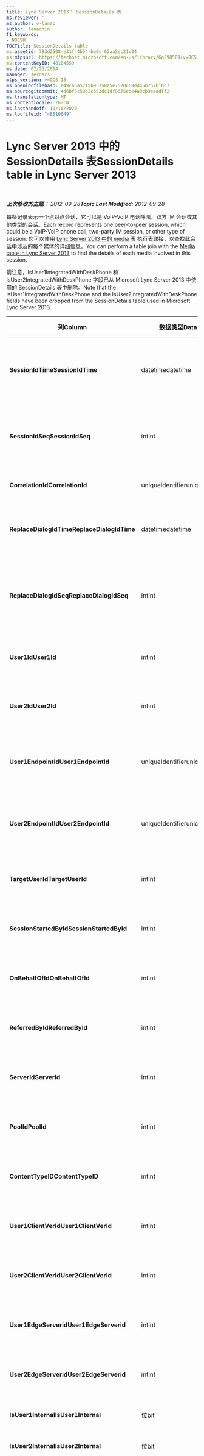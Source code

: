 ```yaml
---
title: Lync Server 2013： SessionDetails 表
ms.reviewer: ''
ms.author: v-lanac
author: lanachin
f1.keywords:
- NOCSH
TOCTitle: SessionDetails table
ms:assetid: 783d2508-e31f-4b54-be0c-63aa5ec21c04
ms:mtpsurl: https://technet.microsoft.com/en-us/library/Gg398589(v=OCS.15)
ms:contentKeyID: 48184559
ms.date: 07/23/2014
manager: serdars
mtps_version: v=OCS.15
ms.openlocfilehash: e49cb6a5715b95758a5e7520c69dd45b757b10c7
ms.sourcegitcommit: 4d6bf5c58b2c553dc1df8375ede4a9cb9eaadff2
ms.translationtype: MT
ms.contentlocale: zh-CN
ms.lasthandoff: 10/16/2020
ms.locfileid: "48510049"
---
```

# <a name="sessiondetails-table-in-lync-server-2013"></a><span data-ttu-id="1a258-102">Lync Server 2013 中的 SessionDetails 表</span><span class="sxs-lookup"><span data-stu-id="1a258-102">SessionDetails table in Lync Server 2013</span></span>

<div data-xmlns="http://www.w3.org/1999/xhtml">

<div class="topic" data-xmlns="http://www.w3.org/1999/xhtml" data-msxsl="urn:schemas-microsoft-com:xslt" data-cs="https://msdn.microsoft.com/">

<div data-asp="https://msdn2.microsoft.com/asp">



</div>

<div id="mainSection">

<div id="mainBody">

<span> </span>

<span data-ttu-id="1a258-103">_**上次修改的主题：** 2012-09-28_</span><span class="sxs-lookup"><span data-stu-id="1a258-103">_**Topic Last Modified:** 2012-09-28_</span></span>

<span data-ttu-id="1a258-104">每条记录表示一个点对点会话，它可以是 VoIP-VoIP 电话呼叫、双方 IM 会话或其他类型的会话。</span><span class="sxs-lookup"><span data-stu-id="1a258-104">Each record represents one peer-to-peer session, which could be a VoIP-VoIP phone call, two-party IM session, or other type of session.</span></span> <span data-ttu-id="1a258-105">您可以使用 [Lync Server 2013 中的 media 表](lync-server-2013-media-table.md) 执行表联接，以查找此会话中涉及的每个媒体的详细信息。</span><span class="sxs-lookup"><span data-stu-id="1a258-105">You can perform a table join with the [Media table in Lync Server 2013](lync-server-2013-media-table.md) to find the details of each media involved in this session.</span></span>

<span data-ttu-id="1a258-106">请注意，IsUser1IntegratedWithDeskPhone 和 IsUser2IntegratedWithDeskPhone 字段已从 Microsoft Lync Server 2013 中使用的 SessionDetails 表中删除。</span><span class="sxs-lookup"><span data-stu-id="1a258-106">Note that the IsUser1IntegratedWithDeskPhone and the IsUser2IntegratedWithDeskPhone fields have been dropped from the SessionDetails table used in Microsoft Lync Server 2013.</span></span>


<table>
<colgroup>
<col style="width: 25%" />
<col style="width: 25%" />
<col style="width: 25%" />
<col style="width: 25%" />
</colgroup>
<thead>
<tr class="header">
<th><span data-ttu-id="1a258-107">列</span><span class="sxs-lookup"><span data-stu-id="1a258-107">Column</span></span></th>
<th><span data-ttu-id="1a258-108">数据类型</span><span class="sxs-lookup"><span data-stu-id="1a258-108">Data Type</span></span></th>
<th><span data-ttu-id="1a258-109">键/索引</span><span class="sxs-lookup"><span data-stu-id="1a258-109">Key/Index</span></span></th>
<th><span data-ttu-id="1a258-110">详细信息</span><span class="sxs-lookup"><span data-stu-id="1a258-110">Details</span></span></th>
</tr>
</thead>
<tbody>
<tr class="odd">
<td><p><span data-ttu-id="1a258-111"><strong>SessionIdTime</strong></span><span class="sxs-lookup"><span data-stu-id="1a258-111"><strong>SessionIdTime</strong></span></span></p></td>
<td><p><span data-ttu-id="1a258-112">datetime</span><span class="sxs-lookup"><span data-stu-id="1a258-112">datetime</span></span></p></td>
<td><p><span data-ttu-id="1a258-113">主、外</span><span class="sxs-lookup"><span data-stu-id="1a258-113">Primary, Foreign</span></span></p></td>
<td><p><span data-ttu-id="1a258-114">会话请求的时间。</span><span class="sxs-lookup"><span data-stu-id="1a258-114">Time of session request.</span></span> <span data-ttu-id="1a258-115">与 <strong>SessionIdSeq</strong> 结合使用来唯一地标识会话。</span><span class="sxs-lookup"><span data-stu-id="1a258-115">Used in conjunction with <strong>SessionIdSeq</strong> to uniquely identify a session.</span></span> <span data-ttu-id="1a258-116">有关详细信息，请参阅 <a href="lync-server-2013-dialogs-table.md">Lync Server 2013 中的对话框表</a> 。</span><span class="sxs-lookup"><span data-stu-id="1a258-116">See the <a href="lync-server-2013-dialogs-table.md">Dialogs table in Lync Server 2013</a> for more information.</span></span></p></td>
</tr>
<tr class="even">
<td><p><span data-ttu-id="1a258-117"><strong>SessionIdSeq</strong></span><span class="sxs-lookup"><span data-stu-id="1a258-117"><strong>SessionIdSeq</strong></span></span></p></td>
<td><p><span data-ttu-id="1a258-118">int</span><span class="sxs-lookup"><span data-stu-id="1a258-118">int</span></span></p></td>
<td><p><span data-ttu-id="1a258-119">主、外</span><span class="sxs-lookup"><span data-stu-id="1a258-119">Primary, Foreign</span></span></p></td>
<td><p><span data-ttu-id="1a258-120">用于标识会话的 ID 号。</span><span class="sxs-lookup"><span data-stu-id="1a258-120">ID number to identify the session.</span></span> <span data-ttu-id="1a258-121">与 <strong>SessionIdTime</strong> 结合使用以唯一标识会话。 \* 有关详细信息，请参阅 <a href="lync-server-2013-dialogs-table.md">Lync Server 2013 中的对话框表</a> 。</span><span class="sxs-lookup"><span data-stu-id="1a258-121">Used in conjunction with <strong>SessionIdTime</strong> to uniquely identify a session.\* See the <a href="lync-server-2013-dialogs-table.md">Dialogs table in Lync Server 2013</a> for more information.</span></span></p></td>
</tr>
<tr class="odd">
<td><p><span data-ttu-id="1a258-122"><strong>CorrelationId</strong></span><span class="sxs-lookup"><span data-stu-id="1a258-122"><strong>CorrelationId</strong></span></span></p></td>
<td><p><span data-ttu-id="1a258-123">uniqueidentifier</span><span class="sxs-lookup"><span data-stu-id="1a258-123">uniqueidentifier</span></span></p></td>
<td></td>
<td><p><span data-ttu-id="1a258-124">用于关联多个会话的 GUID。</span><span class="sxs-lookup"><span data-stu-id="1a258-124">A GUID to correlate multiple sessions.</span></span></p></td>
</tr>
<tr class="even">
<td><p><span data-ttu-id="1a258-125"><strong>ReplaceDialogIdTime</strong></span><span class="sxs-lookup"><span data-stu-id="1a258-125"><strong>ReplaceDialogIdTime</strong></span></span></p></td>
<td><p><span data-ttu-id="1a258-126">datetime</span><span class="sxs-lookup"><span data-stu-id="1a258-126">datetime</span></span></p></td>
<td><p><span data-ttu-id="1a258-127">对外</span><span class="sxs-lookup"><span data-stu-id="1a258-127">Foreign</span></span></p></td>
<td><p><span data-ttu-id="1a258-128">用于标识由当前会话取代的对话的 ID 号。</span><span class="sxs-lookup"><span data-stu-id="1a258-128">ID number to identify the dialog which was replaced by current session.</span></span> <span data-ttu-id="1a258-129">有关详细信息，请参阅 <a href="lync-server-2013-dialogs-table.md">Lync Server 2013 中的对话框表</a> 。</span><span class="sxs-lookup"><span data-stu-id="1a258-129">See the <a href="lync-server-2013-dialogs-table.md">Dialogs table in Lync Server 2013</a> for more information.</span></span></p></td>
</tr>
<tr class="odd">
<td><p><span data-ttu-id="1a258-130"><strong>ReplaceDialogIdSeq</strong></span><span class="sxs-lookup"><span data-stu-id="1a258-130"><strong>ReplaceDialogIdSeq</strong></span></span></p></td>
<td><p><span data-ttu-id="1a258-131">int</span><span class="sxs-lookup"><span data-stu-id="1a258-131">int</span></span></p></td>
<td><p><span data-ttu-id="1a258-132">对外</span><span class="sxs-lookup"><span data-stu-id="1a258-132">Foreign</span></span></p></td>
<td><p><span data-ttu-id="1a258-133">用于标识会话的 ID 号。</span><span class="sxs-lookup"><span data-stu-id="1a258-133">ID number to identify the session.</span></span> <span data-ttu-id="1a258-134">与 <strong>ReplacesDialogIdTime</strong> 结合使用来唯一地标识由此会话取代的会话。</span><span class="sxs-lookup"><span data-stu-id="1a258-134">Used in conjunction with <strong>ReplacesDialogIdTime</strong> to uniquely identify a session that is replaced by this session.</span></span> <span data-ttu-id="1a258-135">有关详细信息，请参阅 <a href="lync-server-2013-dialogs-table.md">Lync Server 2013 中的对话框表</a> 。</span><span class="sxs-lookup"><span data-stu-id="1a258-135">See the <a href="lync-server-2013-dialogs-table.md">Dialogs table in Lync Server 2013</a> for more information.</span></span></p></td>
</tr>
<tr class="even">
<td><p><span data-ttu-id="1a258-136"><strong>User1Id</strong></span><span class="sxs-lookup"><span data-stu-id="1a258-136"><strong>User1Id</strong></span></span></p></td>
<td><p><span data-ttu-id="1a258-137">int</span><span class="sxs-lookup"><span data-stu-id="1a258-137">int</span></span></p></td>
<td><p><span data-ttu-id="1a258-138">对外</span><span class="sxs-lookup"><span data-stu-id="1a258-138">Foreign</span></span></p></td>
<td><p><span data-ttu-id="1a258-139">会话中的一个用户的 ID。</span><span class="sxs-lookup"><span data-stu-id="1a258-139">ID of one user in the session.</span></span> <span data-ttu-id="1a258-140">有关详细信息，请参阅 <a href="lync-server-2013-users-table.md">Lync Server 2013 中的 Users 表</a> 。</span><span class="sxs-lookup"><span data-stu-id="1a258-140">See the <a href="lync-server-2013-users-table.md">Users table in Lync Server 2013</a> for more information.</span></span></p></td>
</tr>
<tr class="odd">
<td><p><span data-ttu-id="1a258-141"><strong>User2Id</strong></span><span class="sxs-lookup"><span data-stu-id="1a258-141"><strong>User2Id</strong></span></span></p></td>
<td><p><span data-ttu-id="1a258-142">int</span><span class="sxs-lookup"><span data-stu-id="1a258-142">int</span></span></p></td>
<td><p><span data-ttu-id="1a258-143">对外</span><span class="sxs-lookup"><span data-stu-id="1a258-143">Foreign</span></span></p></td>
<td><p><span data-ttu-id="1a258-144">会话中另一个用户的 ID。</span><span class="sxs-lookup"><span data-stu-id="1a258-144">ID of the other user in the session.</span></span> <span data-ttu-id="1a258-145">有关详细信息，请参阅 <a href="lync-server-2013-users-table.md">Lync Server 2013 中的 Users 表</a> 。</span><span class="sxs-lookup"><span data-stu-id="1a258-145">See the <a href="lync-server-2013-users-table.md">Users table in Lync Server 2013</a> for more information.</span></span></p></td>
</tr>
<tr class="even">
<td><p><span data-ttu-id="1a258-146"><strong>User1EndpointId</strong></span><span class="sxs-lookup"><span data-stu-id="1a258-146"><strong>User1EndpointId</strong></span></span></p></td>
<td><p><span data-ttu-id="1a258-147">uniqueIdentifier</span><span class="sxs-lookup"><span data-stu-id="1a258-147">uniqueIdentifier</span></span></p></td>
<td></td>
<td><p><span data-ttu-id="1a258-148">标识会话中的第一个用户所使用的终结点的 GUID。</span><span class="sxs-lookup"><span data-stu-id="1a258-148">GUID that identifies the endpoint used by the first user in the session.</span></span></p>
<p><span data-ttu-id="1a258-149">此字段是在 Microsoft Lync Server 2013 中引入的。</span><span class="sxs-lookup"><span data-stu-id="1a258-149">This field was introduced in Microsoft Lync Server 2013.</span></span></p></td>
</tr>
<tr class="odd">
<td><p><span data-ttu-id="1a258-150"><strong>User2EndpointId</strong></span><span class="sxs-lookup"><span data-stu-id="1a258-150"><strong>User2EndpointId</strong></span></span></p></td>
<td><p><span data-ttu-id="1a258-151">uniqueIdentifier</span><span class="sxs-lookup"><span data-stu-id="1a258-151">uniqueIdentifier</span></span></p></td>
<td></td>
<td><p><span data-ttu-id="1a258-152">标识会话中的第二个用户所使用的终结点的 GUID。</span><span class="sxs-lookup"><span data-stu-id="1a258-152">GUID that identifies the endpoint used by the second user in the session.</span></span></p>
<p><span data-ttu-id="1a258-153">此字段是在 Microsoft Lync Server 2013 中引入的。</span><span class="sxs-lookup"><span data-stu-id="1a258-153">This field was introduced in Microsoft Lync Server 2013.</span></span></p></td>
</tr>
<tr class="even">
<td><p><span data-ttu-id="1a258-154"><strong>TargetUserId</strong></span><span class="sxs-lookup"><span data-stu-id="1a258-154"><strong>TargetUserId</strong></span></span></p></td>
<td><p><span data-ttu-id="1a258-155">int</span><span class="sxs-lookup"><span data-stu-id="1a258-155">int</span></span></p></td>
<td><p><span data-ttu-id="1a258-156">对外</span><span class="sxs-lookup"><span data-stu-id="1a258-156">Foreign</span></span></p></td>
<td><p><span data-ttu-id="1a258-157">SIP 请求中的原始目标用户 URI。</span><span class="sxs-lookup"><span data-stu-id="1a258-157">The original To user URI in the SIP request.</span></span> <span data-ttu-id="1a258-158">有关详细信息，请参阅 <a href="lync-server-2013-users-table.md">Lync Server 2013 中的 Users 表</a> 。</span><span class="sxs-lookup"><span data-stu-id="1a258-158">see the <a href="lync-server-2013-users-table.md">Users table in Lync Server 2013</a> for more information.</span></span></p></td>
</tr>
<tr class="odd">
<td><p><span data-ttu-id="1a258-159"><strong>SessionStartedById</strong></span><span class="sxs-lookup"><span data-stu-id="1a258-159"><strong>SessionStartedById</strong></span></span></p></td>
<td><p><span data-ttu-id="1a258-160">int</span><span class="sxs-lookup"><span data-stu-id="1a258-160">int</span></span></p></td>
<td><p><span data-ttu-id="1a258-161">对外</span><span class="sxs-lookup"><span data-stu-id="1a258-161">Foreign</span></span></p></td>
<td><p><span data-ttu-id="1a258-162">启动会话的用户的 ID。</span><span class="sxs-lookup"><span data-stu-id="1a258-162">ID of the user who started the session.</span></span> <span data-ttu-id="1a258-163">有关详细信息，请参阅 <a href="lync-server-2013-users-table.md">Lync Server 2013 中的 Users 表</a> 。</span><span class="sxs-lookup"><span data-stu-id="1a258-163">See the <a href="lync-server-2013-users-table.md">Users table in Lync Server 2013</a> for more information.</span></span></p></td>
</tr>
<tr class="even">
<td><p><span data-ttu-id="1a258-164"><strong>OnBehalfOfId</strong></span><span class="sxs-lookup"><span data-stu-id="1a258-164"><strong>OnBehalfOfId</strong></span></span></p></td>
<td><p><span data-ttu-id="1a258-165">int</span><span class="sxs-lookup"><span data-stu-id="1a258-165">int</span></span></p></td>
<td><p><span data-ttu-id="1a258-166">对外</span><span class="sxs-lookup"><span data-stu-id="1a258-166">Foreign</span></span></p></td>
<td><p><span data-ttu-id="1a258-167">指示呼叫者所代表的用户的 ID。</span><span class="sxs-lookup"><span data-stu-id="1a258-167">Indicates the ID of the user of who the caller is on behalf.</span></span> <span data-ttu-id="1a258-168">有关详细信息，请参阅 <a href="lync-server-2013-users-table.md">Lync Server 2013 中的 Users 表</a> 。</span><span class="sxs-lookup"><span data-stu-id="1a258-168">See the <a href="lync-server-2013-users-table.md">Users table in Lync Server 2013</a> for more information.</span></span></p></td>
</tr>
<tr class="odd">
<td><p><span data-ttu-id="1a258-169"><strong>ReferredById</strong></span><span class="sxs-lookup"><span data-stu-id="1a258-169"><strong>ReferredById</strong></span></span></p></td>
<td><p><span data-ttu-id="1a258-170">int</span><span class="sxs-lookup"><span data-stu-id="1a258-170">int</span></span></p></td>
<td><p><span data-ttu-id="1a258-171">对外</span><span class="sxs-lookup"><span data-stu-id="1a258-171">Foreign</span></span></p></td>
<td><p><span data-ttu-id="1a258-172">引用呼叫的用户的 ID。</span><span class="sxs-lookup"><span data-stu-id="1a258-172">ID of the user by who the call is referred.</span></span> <span data-ttu-id="1a258-173">有关详细信息，请参阅 <a href="lync-server-2013-users-table.md">Lync Server 2013 中的 Users 表</a> 。</span><span class="sxs-lookup"><span data-stu-id="1a258-173">See the <a href="lync-server-2013-users-table.md">Users table in Lync Server 2013</a> for more information.</span></span></p></td>
</tr>
<tr class="even">
<td><p><span data-ttu-id="1a258-174"><strong>ServerId</strong></span><span class="sxs-lookup"><span data-stu-id="1a258-174"><strong>ServerId</strong></span></span></p></td>
<td><p><span data-ttu-id="1a258-175">int</span><span class="sxs-lookup"><span data-stu-id="1a258-175">int</span></span></p></td>
<td><p><span data-ttu-id="1a258-176">对外</span><span class="sxs-lookup"><span data-stu-id="1a258-176">Foreign</span></span></p></td>
<td><p><span data-ttu-id="1a258-177">用于此会话的前端服务器的 ID。</span><span class="sxs-lookup"><span data-stu-id="1a258-177">ID of the front-end server used for this session.</span></span> <span data-ttu-id="1a258-178">有关详细信息，请参阅 <a href="lync-server-2013-servers-table.md">Lync Server 2013 中的 Servers 表</a> 。</span><span class="sxs-lookup"><span data-stu-id="1a258-178">See the <a href="lync-server-2013-servers-table.md">Servers table in Lync Server 2013</a> for more information.</span></span></p></td>
</tr>
<tr class="odd">
<td><p><span data-ttu-id="1a258-179"><strong>PoolId</strong></span><span class="sxs-lookup"><span data-stu-id="1a258-179"><strong>PoolId</strong></span></span></p></td>
<td><p><span data-ttu-id="1a258-180">int</span><span class="sxs-lookup"><span data-stu-id="1a258-180">int</span></span></p></td>
<td><p><span data-ttu-id="1a258-181">对外</span><span class="sxs-lookup"><span data-stu-id="1a258-181">Foreign</span></span></p></td>
<td><p><span data-ttu-id="1a258-182">在其中捕获会话的池的 ID。</span><span class="sxs-lookup"><span data-stu-id="1a258-182">ID of the pool in which the session was captured.</span></span> <span data-ttu-id="1a258-183">有关详细信息，请参阅 <a href="lync-server-2013-pools-table.md">Lync Server 2013 中的 pool 表</a> 。</span><span class="sxs-lookup"><span data-stu-id="1a258-183">See the <a href="lync-server-2013-pools-table.md">Pools table in Lync Server 2013</a> for more information.</span></span></p></td>
</tr>
<tr class="even">
<td><p><span data-ttu-id="1a258-184"><strong>ContentTypeID</strong></span><span class="sxs-lookup"><span data-stu-id="1a258-184"><strong>ContentTypeID</strong></span></span></p></td>
<td><p><span data-ttu-id="1a258-185">int</span><span class="sxs-lookup"><span data-stu-id="1a258-185">int</span></span></p></td>
<td><p><span data-ttu-id="1a258-186">对外</span><span class="sxs-lookup"><span data-stu-id="1a258-186">Foreign</span></span></p></td>
<td><p><span data-ttu-id="1a258-187">会话中使用的内容类型。</span><span class="sxs-lookup"><span data-stu-id="1a258-187">Content type used in the session.</span></span> <span data-ttu-id="1a258-188">有关详细信息，请参阅 <a href="lync-server-2013-contenttypes-table.md">Lync Server 2013 中的 ContentTypes 表</a> 。</span><span class="sxs-lookup"><span data-stu-id="1a258-188">See the <a href="lync-server-2013-contenttypes-table.md">ContentTypes table in Lync Server 2013</a> for more information.</span></span></p></td>
</tr>
<tr class="odd">
<td><p><span data-ttu-id="1a258-189"><strong>User1ClientVerId</strong></span><span class="sxs-lookup"><span data-stu-id="1a258-189"><strong>User1ClientVerId</strong></span></span></p></td>
<td><p><span data-ttu-id="1a258-190">int</span><span class="sxs-lookup"><span data-stu-id="1a258-190">int</span></span></p></td>
<td><p><span data-ttu-id="1a258-191">对外</span><span class="sxs-lookup"><span data-stu-id="1a258-191">Foreign</span></span></p></td>
<td><p><span data-ttu-id="1a258-192">User1 使用的客户端版本。</span><span class="sxs-lookup"><span data-stu-id="1a258-192">Client version used by User1.</span></span> <span data-ttu-id="1a258-193">有关详细信息，请参阅 <a href="lync-server-2013-clientversions-table.md">Lync Server 2013 中的 ClientVersions 表</a> 。</span><span class="sxs-lookup"><span data-stu-id="1a258-193">See the <a href="lync-server-2013-clientversions-table.md">ClientVersions table in Lync Server 2013</a> for more information.</span></span></p></td>
</tr>
<tr class="even">
<td><p><span data-ttu-id="1a258-194"><strong>User2ClientVerId</strong></span><span class="sxs-lookup"><span data-stu-id="1a258-194"><strong>User2ClientVerId</strong></span></span></p></td>
<td><p><span data-ttu-id="1a258-195">int</span><span class="sxs-lookup"><span data-stu-id="1a258-195">int</span></span></p></td>
<td><p><span data-ttu-id="1a258-196">对外</span><span class="sxs-lookup"><span data-stu-id="1a258-196">Foreign</span></span></p></td>
<td><p><span data-ttu-id="1a258-197">User2 使用的客户端版本。</span><span class="sxs-lookup"><span data-stu-id="1a258-197">Client version used by User2.</span></span> <span data-ttu-id="1a258-198">有关详细信息，请参阅 <a href="lync-server-2013-clientversions-table.md">Lync Server 2013 中的 ClientVersions 表</a> 。</span><span class="sxs-lookup"><span data-stu-id="1a258-198">See the <a href="lync-server-2013-clientversions-table.md">ClientVersions table in Lync Server 2013</a> for more information.</span></span></p></td>
</tr>
<tr class="odd">
<td><p><span data-ttu-id="1a258-199"><strong>User1EdgeServerid</strong></span><span class="sxs-lookup"><span data-stu-id="1a258-199"><strong>User1EdgeServerid</strong></span></span></p></td>
<td><p><span data-ttu-id="1a258-200">int</span><span class="sxs-lookup"><span data-stu-id="1a258-200">int</span></span></p></td>
<td><p><span data-ttu-id="1a258-201">对外</span><span class="sxs-lookup"><span data-stu-id="1a258-201">Foreign</span></span></p></td>
<td><p><span data-ttu-id="1a258-202">User1 使用的边缘服务器。</span><span class="sxs-lookup"><span data-stu-id="1a258-202">Edge Server used by User1.</span></span> <span data-ttu-id="1a258-203">有关详细信息，请参阅 <a href="lync-server-2013-edgeservers-table.md">Lync Server 2013 中的 EdgeServers 表</a> 。</span><span class="sxs-lookup"><span data-stu-id="1a258-203">See the <a href="lync-server-2013-edgeservers-table.md">EdgeServers table in Lync Server 2013</a> for more information.</span></span></p></td>
</tr>
<tr class="even">
<td><p><span data-ttu-id="1a258-204"><strong>User2EdgeServerid</strong></span><span class="sxs-lookup"><span data-stu-id="1a258-204"><strong>User2EdgeServerid</strong></span></span></p></td>
<td><p><span data-ttu-id="1a258-205">int</span><span class="sxs-lookup"><span data-stu-id="1a258-205">int</span></span></p></td>
<td><p><span data-ttu-id="1a258-206">对外</span><span class="sxs-lookup"><span data-stu-id="1a258-206">Foreign</span></span></p></td>
<td><p><span data-ttu-id="1a258-207">User2 使用的边缘服务器。</span><span class="sxs-lookup"><span data-stu-id="1a258-207">Edge Server used by User2.</span></span> <span data-ttu-id="1a258-208">有关详细信息，请参阅 <a href="lync-server-2013-edgeservers-table.md">Lync Server 2013 中的 EdgeServers 表</a> 。</span><span class="sxs-lookup"><span data-stu-id="1a258-208">See the <a href="lync-server-2013-edgeservers-table.md">EdgeServers table in Lync Server 2013</a> for more information.</span></span></p></td>
</tr>
<tr class="odd">
<td><p><span data-ttu-id="1a258-209"><strong>IsUser1Internal</strong></span><span class="sxs-lookup"><span data-stu-id="1a258-209"><strong>IsUser1Internal</strong></span></span></p></td>
<td><p><span data-ttu-id="1a258-210">位</span><span class="sxs-lookup"><span data-stu-id="1a258-210">bit</span></span></p></td>
<td></td>
<td><p><span data-ttu-id="1a258-211">User1 是否从内部登录。</span><span class="sxs-lookup"><span data-stu-id="1a258-211">Whether User1 is logged on from internal or not.</span></span></p></td>
</tr>
<tr class="even">
<td><p><span data-ttu-id="1a258-212"><strong>IsUser2Internal</strong></span><span class="sxs-lookup"><span data-stu-id="1a258-212"><strong>IsUser2Internal</strong></span></span></p></td>
<td><p><span data-ttu-id="1a258-213">位</span><span class="sxs-lookup"><span data-stu-id="1a258-213">bit</span></span></p></td>
<td></td>
<td><p><span data-ttu-id="1a258-214">User2 是否从内部登录。</span><span class="sxs-lookup"><span data-stu-id="1a258-214">Whether User2 is logged on from internal or not.</span></span></p></td>
</tr>
<tr class="odd">
<td><p><span data-ttu-id="1a258-215"><strong>InviteTime</strong></span><span class="sxs-lookup"><span data-stu-id="1a258-215"><strong>InviteTime</strong></span></span></p></td>
<td><p><span data-ttu-id="1a258-216">datetime</span><span class="sxs-lookup"><span data-stu-id="1a258-216">datetime</span></span></p></td>
<td></td>
<td><p><span data-ttu-id="1a258-217">第一个 INVITE 请求的时间。</span><span class="sxs-lookup"><span data-stu-id="1a258-217">The time of the first INVITE request.</span></span> <span data-ttu-id="1a258-218">此字段通常用从会话中的初始 INVITE 消息生成的数据填充。</span><span class="sxs-lookup"><span data-stu-id="1a258-218">This field is typically populated by data generated from the initial INVITE message in the session.</span></span> <span data-ttu-id="1a258-219">如果没有 INVITE 消息，则此字段将用第一条相关 SIP 消息（BYE、CANCEL、MESSAGE 或 INFO）的日期和时间填充。</span><span class="sxs-lookup"><span data-stu-id="1a258-219">If there is no INVITE message then the field is populated with the date and time of the first relevant SIP message (BYE, CANCEL, MESSAGE, or INFO).</span></span> <span data-ttu-id="1a258-220">此字段通常用从会话中的初始 INVITE 消息生成的数据填充。</span><span class="sxs-lookup"><span data-stu-id="1a258-220">This field is typically populated by data generated from the initial INVITE message in the session.</span></span> <span data-ttu-id="1a258-221">如果没有 INVITE 消息，则此字段将用第一条相关 SIP 消息（BYE、CANCEL、MESSAGE 或 INFO）的日期和时间填充。</span><span class="sxs-lookup"><span data-stu-id="1a258-221">If there is no INVITE message then the field is populated with the date and time of the first relevant SIP message (BYE, CANCEL, MESSAGE, or INFO).</span></span></p></td>
</tr>
<tr class="even">
<td><p><span data-ttu-id="1a258-222"><strong>ResponseTime</strong></span><span class="sxs-lookup"><span data-stu-id="1a258-222"><strong>ResponseTime</strong></span></span></p></td>
<td><p><span data-ttu-id="1a258-223">datetime</span><span class="sxs-lookup"><span data-stu-id="1a258-223">datetime</span></span></p></td>
<td></td>
<td><p><span data-ttu-id="1a258-224">第一个 INVITE 消息的响应时间。</span><span class="sxs-lookup"><span data-stu-id="1a258-224">The time of the response to the first INVITE message.</span></span> <span data-ttu-id="1a258-225">此字段通常用从会话中的初始 INVITE 消息生成的数据填充。</span><span class="sxs-lookup"><span data-stu-id="1a258-225">This field is typically populated by data generated from the initial INVITE message in the session.</span></span> <span data-ttu-id="1a258-226">如果没有 INVITE 消息，则此字段将用第一条相关 SIP 消息（BYE、CANCEL、MESSAGE 或 INFO）的日期和时间填充。</span><span class="sxs-lookup"><span data-stu-id="1a258-226">If there is no INVITE message then the field is populated with the date and time of the first relevant SIP message (BYE, CANCEL, MESSAGE, or INFO).</span></span></p></td>
</tr>
<tr class="odd">
<td><p><span data-ttu-id="1a258-227"><strong>ResponseCode</strong></span><span class="sxs-lookup"><span data-stu-id="1a258-227"><strong>ResponseCode</strong></span></span></p></td>
<td><p><span data-ttu-id="1a258-228">int</span><span class="sxs-lookup"><span data-stu-id="1a258-228">int</span></span></p></td>
<td></td>
<td><p><span data-ttu-id="1a258-p121">会话邀请的 SIP 响应代码。此字段通常由来自会话中的初始 INVITE 消息生成的数据填充。如果没有 INVITE 消息，则该字段由第一个相关 SIP 消息（BYE、CANCEL、MESSAGE 或 INFO）的日期和时间填充。</span><span class="sxs-lookup"><span data-stu-id="1a258-p121">SIP response code to the session invitation. This field is typically populated by data generated from the initial INVITE message in the session. If there is no INVITE message then the field is populated with the date and time of the first relevant SIP message (BYE, CANCEL, MESSAGE, or INFO).</span></span></p></td>
</tr>
<tr class="even">
<td><p><span data-ttu-id="1a258-232"><strong>DiagnosticId</strong></span><span class="sxs-lookup"><span data-stu-id="1a258-232"><strong>DiagnosticId</strong></span></span></p></td>
<td><p><span data-ttu-id="1a258-233">int</span><span class="sxs-lookup"><span data-stu-id="1a258-233">int</span></span></p></td>
<td></td>
<td><p><span data-ttu-id="1a258-234">从 SIP 标头捕获的诊断 ID。</span><span class="sxs-lookup"><span data-stu-id="1a258-234">Diagnostic ID captured from SIP header.</span></span></p></td>
</tr>
<tr class="odd">
<td><p><span data-ttu-id="1a258-235"><strong>CallPriority</strong></span><span class="sxs-lookup"><span data-stu-id="1a258-235"><strong>CallPriority</strong></span></span></p></td>
<td><p><span data-ttu-id="1a258-236">int</span><span class="sxs-lookup"><span data-stu-id="1a258-236">int</span></span></p></td>
<td><p><span data-ttu-id="1a258-237">对外</span><span class="sxs-lookup"><span data-stu-id="1a258-237">Foreign</span></span></p></td>
<td><p><span data-ttu-id="1a258-238">呼叫优先级。</span><span class="sxs-lookup"><span data-stu-id="1a258-238">Call priority.</span></span> <span data-ttu-id="1a258-239">有关详细信息，请参阅 <a href="lync-server-2013-callpriorities-table.md">Lync Server 2013 中的 CallPriorities 表</a> 。</span><span class="sxs-lookup"><span data-stu-id="1a258-239">See the <a href="lync-server-2013-callpriorities-table.md">CallPriorities table in Lync Server 2013</a> for more information.</span></span></p></td>
</tr>
<tr class="even">
<td><p><span data-ttu-id="1a258-240"><strong>User1MessageCount</strong></span><span class="sxs-lookup"><span data-stu-id="1a258-240"><strong>User1MessageCount</strong></span></span></p></td>
<td><p><span data-ttu-id="1a258-241">int</span><span class="sxs-lookup"><span data-stu-id="1a258-241">int</span></span></p></td>
<td></td>
<td><p><span data-ttu-id="1a258-242">User1 在会话期间发送的消息数。</span><span class="sxs-lookup"><span data-stu-id="1a258-242">Number of messages sent by User1 during the session.</span></span></p></td>
</tr>
<tr class="odd">
<td><p><span data-ttu-id="1a258-243"><strong>User2MessageCount</strong></span><span class="sxs-lookup"><span data-stu-id="1a258-243"><strong>User2MessageCount</strong></span></span></p></td>
<td><p><span data-ttu-id="1a258-244">int</span><span class="sxs-lookup"><span data-stu-id="1a258-244">int</span></span></p></td>
<td></td>
<td><p><span data-ttu-id="1a258-245">User2 在会话期间发送的消息数。</span><span class="sxs-lookup"><span data-stu-id="1a258-245">Number of messages sent by User2 during the session.</span></span></p></td>
</tr>
<tr class="even">
<td><p><span data-ttu-id="1a258-246"><strong>SessionEndTime</strong></span><span class="sxs-lookup"><span data-stu-id="1a258-246"><strong>SessionEndTime</strong></span></span></p></td>
<td><p><span data-ttu-id="1a258-247">datetime</span><span class="sxs-lookup"><span data-stu-id="1a258-247">datetime</span></span></p></td>
<td></td>
<td><p><span data-ttu-id="1a258-248">会话的结束时间。</span><span class="sxs-lookup"><span data-stu-id="1a258-248">Time at the end of the session.</span></span></p></td>
</tr>
<tr class="odd">
<td><p><span data-ttu-id="1a258-249"><strong>MediaTypes</strong></span><span class="sxs-lookup"><span data-stu-id="1a258-249"><strong>MediaTypes</strong></span></span></p></td>
<td><p><span data-ttu-id="1a258-250">int</span><span class="sxs-lookup"><span data-stu-id="1a258-250">int</span></span></p></td>
<td></td>
<td><p><span data-ttu-id="1a258-p123">指示此会话的媒体类型的位集。下面列出了类型的定义：</span><span class="sxs-lookup"><span data-stu-id="1a258-p123">A bit set that indicates the media type of this session. Listed are the definitions of the types:</span></span></p>
<h3 id="section-1"> </h3>
<div>
<table>
<colgroup>
<col style="width: 50%" />
<col style="width: 50%" />
</colgroup>
<tbody>
<tr class="odd">
<td><p><span data-ttu-id="1a258-253">IM</span><span class="sxs-lookup"><span data-stu-id="1a258-253">IM</span></span></p></td>
<td><p><span data-ttu-id="1a258-254">1</span><span class="sxs-lookup"><span data-stu-id="1a258-254">1</span></span></p></td>
</tr>
<tr class="even">
<td><p><span data-ttu-id="1a258-255">FILE_TRANSFER</span><span class="sxs-lookup"><span data-stu-id="1a258-255">FILE_TRANSFER</span></span></p></td>
<td><p><span data-ttu-id="1a258-256">双面</span><span class="sxs-lookup"><span data-stu-id="1a258-256">2</span></span></p></td>
</tr>
<tr class="odd">
<td><p><span data-ttu-id="1a258-257">REMOTE_ASSISTANCE</span><span class="sxs-lookup"><span data-stu-id="1a258-257">REMOTE_ASSISTANCE</span></span></p></td>
<td><p><span data-ttu-id="1a258-258">4 </span><span class="sxs-lookup"><span data-stu-id="1a258-258">4</span></span></p></td>
</tr>
<tr class="even">
<td><p><span data-ttu-id="1a258-259">APP_SHARING</span><span class="sxs-lookup"><span data-stu-id="1a258-259">APP_SHARING</span></span></p></td>
<td><p><span data-ttu-id="1a258-260">8 </span><span class="sxs-lookup"><span data-stu-id="1a258-260">8</span></span></p></td>
</tr>
<tr class="odd">
<td><p><span data-ttu-id="1a258-261">视频</span><span class="sxs-lookup"><span data-stu-id="1a258-261">AUDIO</span></span></p></td>
<td><p><span data-ttu-id="1a258-262">16 </span><span class="sxs-lookup"><span data-stu-id="1a258-262">16</span></span></p></td>
</tr>
<tr class="even">
<td><p><span data-ttu-id="1a258-263">显示</span><span class="sxs-lookup"><span data-stu-id="1a258-263">VIDEO</span></span></p></td>
<td><p><span data-ttu-id="1a258-264">32</span><span class="sxs-lookup"><span data-stu-id="1a258-264">32</span></span></p></td>
</tr>
<tr class="odd">
<td><p><span data-ttu-id="1a258-265">APP_INVITE</span><span class="sxs-lookup"><span data-stu-id="1a258-265">APP_INVITE</span></span></p></td>
<td><p><span data-ttu-id="1a258-266">64</span><span class="sxs-lookup"><span data-stu-id="1a258-266">64</span></span></p></td>
</tr>
</tbody>
</table>

</div></td>
</tr>
<tr class="even">
<td><p><span data-ttu-id="1a258-267"><strong>User1Flag</strong></span><span class="sxs-lookup"><span data-stu-id="1a258-267"><strong>User1Flag</strong></span></span></p></td>
<td><p><span data-ttu-id="1a258-268">smallint</span><span class="sxs-lookup"><span data-stu-id="1a258-268">smallint</span></span></p></td>
<td></td>
<td><p><span data-ttu-id="1a258-p124">指示 User1 属性的位集。列出了以下属性定义：</span><span class="sxs-lookup"><span data-stu-id="1a258-p124">A bit set that indicates the User1 attributes. The following attribute definitions are listed:</span></span></p>
<ul>
<li><p><span data-ttu-id="1a258-271">0x01 - 与桌面电话集成</span><span class="sxs-lookup"><span data-stu-id="1a258-271">0x01 - Integrated with desktop phone</span></span></p></li>
</ul></td>
</tr>
<tr class="odd">
<td><p><span data-ttu-id="1a258-272"><strong>User2Flag</strong></span><span class="sxs-lookup"><span data-stu-id="1a258-272"><strong>User2Flag</strong></span></span></p></td>
<td><p><span data-ttu-id="1a258-273">smallint</span><span class="sxs-lookup"><span data-stu-id="1a258-273">smallint</span></span></p></td>
<td></td>
<td><p><span data-ttu-id="1a258-p125">指示 User2 属性的位集。列出了以下属性定义：</span><span class="sxs-lookup"><span data-stu-id="1a258-p125">A bit set that indicates the User2 attributes. The following attribute definitions are listed:</span></span></p>
<ul>
<li><p><span data-ttu-id="1a258-276">0x01 - 与桌面电话集成</span><span class="sxs-lookup"><span data-stu-id="1a258-276">0x01 - Integrated with desktop phone</span></span></p></li>
</ul></td>
</tr>
<tr class="even">
<td><p><span data-ttu-id="1a258-277"><strong>CallFlag</strong></span><span class="sxs-lookup"><span data-stu-id="1a258-277"><strong>CallFlag</strong></span></span></p></td>
<td><p><span data-ttu-id="1a258-278">smallint</span><span class="sxs-lookup"><span data-stu-id="1a258-278">smallint</span></span></p></td>
<td></td>
<td><p><span data-ttu-id="1a258-p126">指示呼叫属性的位集。列出了以下属性定义：</span><span class="sxs-lookup"><span data-stu-id="1a258-p126">A bit set that indicates the call attributes. The following attribute definitions are listed:</span></span></p>
<ul>
<li><p><span data-ttu-id="1a258-281">0x01 - 重试会话</span><span class="sxs-lookup"><span data-stu-id="1a258-281">0x01 - Retried Session</span></span></p></li>
<li><p><span data-ttu-id="1a258-282">0x02 - 代表响应组的代理进行的呼叫</span><span class="sxs-lookup"><span data-stu-id="1a258-282">0x02 - A call made by agent on behalf of a response group</span></span></p></li>
</ul></td>
</tr>
<tr class="odd">
<td><p><span data-ttu-id="1a258-283"><strong>处理</strong></span><span class="sxs-lookup"><span data-stu-id="1a258-283"><strong>Processed</strong></span></span></p></td>
<td><p><span data-ttu-id="1a258-284">位</span><span class="sxs-lookup"><span data-stu-id="1a258-284">bit</span></span></p></td>
<td></td>
<td><p><span data-ttu-id="1a258-285">供监控服务内部使用。</span><span class="sxs-lookup"><span data-stu-id="1a258-285">For internal use by the Monitoring service.</span></span></p>
<p><span data-ttu-id="1a258-286">此字段是在 Microsoft Lync Server 2013 中引入的。</span><span class="sxs-lookup"><span data-stu-id="1a258-286">This field was introduced in Microsoft Lync Server 2013.</span></span></p></td>
</tr>
</tbody>
</table>


<span data-ttu-id="1a258-287">\* 对于大多数会话，SessionIdSeq 的值将为1。</span><span class="sxs-lookup"><span data-stu-id="1a258-287">\* For most sessions, SessionIdSeq will have the value of 1.</span></span> <span data-ttu-id="1a258-288">如果多个会话完全同时启动，则一个会话的 SessionIdSeq 将为 1，另一个会话的 SessionIdSeq 将为 2，依此类推。</span><span class="sxs-lookup"><span data-stu-id="1a258-288">If multiple sessions start at exactly the same time, the SessionIdSeq for one will be 1, for another will be 2, and so on.</span></span>

</div>

<span> </span>

</div>

</div>

</div>

